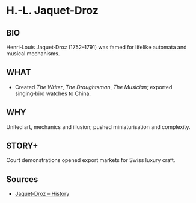 ---
---
# H.-L. Jaquet-Droz

## BIO
Henri‑Louis Jaquet‑Droz (1752–1791) was famed for lifelike automata and musical mechanisms.

## WHAT
- Created *The Writer*, *The Draughtsman*, *The Musician*; exported singing‑bird watches to China.

## WHY
United art, mechanics and illusion; pushed miniaturisation and complexity.

## STORY+
Court demonstrations opened export markets for Swiss luxury craft.

## Sources

- [Jaquet‑Droz – History](https://www.jaquet-droz.com)

